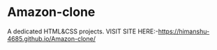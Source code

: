 # Amazon-clone
A dedicated HTML&amp;CSS projects.
VISIT SITE HERE:-https://himanshu-4685.github.io/Amazon-clone/

